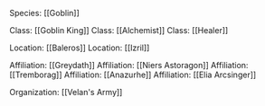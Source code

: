 Species: [[Goblin]]

Class: [[Goblin King]]
Class: [[Alchemist]]
Class: [[Healer]]

Location: [[Baleros]]
Location: [[Izril]]

Affiliation: [[Greydath]]
Affiliation: [[Niers Astoragon]]
Affiliation: [[Tremborag]]
Affiliation: [[Anazurhe]]
Affiliation: [[Elia Arcsinger]]

Organization: [[Velan's Army]]


